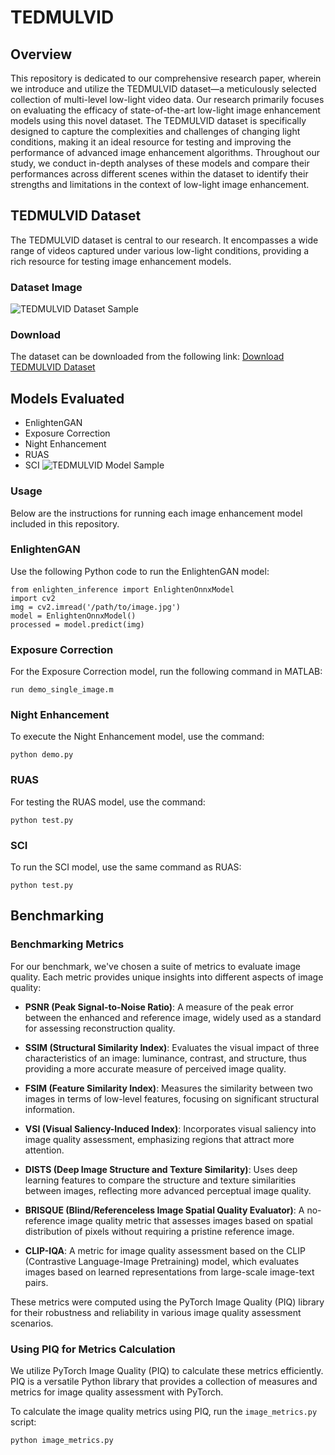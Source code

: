 # TEDMULVID
## Overview
This repository is dedicated to our comprehensive research paper, wherein we introduce and utilize the TEDMULVID dataset—a meticulously selected collection of multi-level low-light video data. Our research primarily focuses on evaluating the efficacy of state-of-the-art low-light image enhancement models using this novel dataset. The TEDMULVID dataset is specifically designed to capture the complexities and challenges of changing light conditions, making it an ideal resource for testing and improving the performance of advanced image enhancement algorithms. Throughout our study, we conduct in-depth analyses of these models and compare their performances across different scenes within the dataset to identify their strengths and limitations in the context of low-light image enhancement.

## TEDMULVID Dataset
The TEDMULVID dataset is central to our research. It encompasses a wide range of videos captured under various low-light conditions, providing a rich resource for testing image enhancement models.

### Dataset Image
![TEDMULVID Dataset Sample](https://github.com/eceselinadiguzel/TEDMULVID/assets/84806004/90c24b6f-c8a6-4fd6-81bd-b6233719f490)

### Download
The dataset can be downloaded from the following link:
[Download TEDMULVID Dataset](https://drive.google.com/drive/folders/1-VpD7wjO0ly-EExo4J8ABfphJEdGZSqt?usp=drive_link)

## Models Evaluated
- EnlightenGAN
- Exposure Correction
- Night Enhancement
- RUAS
- SCI
![TEDMULVID Model Sample](https://github.com/eceselinadiguzel/TEDMULVID/assets/84806004/61f4aea9-758b-4be1-9a9e-130ac2d2e773)

### Usage

Below are the instructions for running each image enhancement model included in this repository.

### EnlightenGAN

Use the following Python code to run the EnlightenGAN model: 
```
from enlighten_inference import EnlightenOnnxModel
import cv2
img = cv2.imread('/path/to/image.jpg')
model = EnlightenOnnxModel()
processed = model.predict(img)
```

### Exposure Correction
For the Exposure Correction model, run the following command in MATLAB: 
```
run demo_single_image.m
```

### Night Enhancement
To execute the Night Enhancement model, use the command:
```
python demo.py
```

### RUAS
For testing the RUAS model, use the command: 
```
python test.py
```

### SCI
To run the SCI model, use the same command as RUAS: 
```
python test.py
```
## Benchmarking

### Benchmarking Metrics

For our benchmark, we've chosen a suite of metrics to evaluate image quality. Each metric provides unique insights into different aspects of image quality:

- **PSNR (Peak Signal-to-Noise Ratio)**: A measure of the peak error between the enhanced and reference image, widely used as a standard for assessing reconstruction quality.

- **SSIM (Structural Similarity Index)**: Evaluates the visual impact of three characteristics of an image: luminance, contrast, and structure, thus providing a more accurate measure of perceived image quality.

- **FSIM (Feature Similarity Index)**: Measures the similarity between two images in terms of low-level features, focusing on significant structural information.

- **VSI (Visual Saliency-Induced Index)**: Incorporates visual saliency into image quality assessment, emphasizing regions that attract more attention.

- **DISTS (Deep Image Structure and Texture Similarity)**: Uses deep learning features to compare the structure and texture similarities between images, reflecting more advanced perceptual image quality.

- **BRISQUE (Blind/Referenceless Image Spatial Quality Evaluator)**: A no-reference image quality metric that assesses images based on spatial distribution of pixels without requiring a pristine reference image.

- **CLIP-IQA**: A metric for image quality assessment based on the CLIP (Contrastive Language-Image Pretraining) model, which evaluates images based on learned representations from large-scale image-text pairs.

These metrics were computed using the PyTorch Image Quality (PIQ) library for their robustness and reliability in various image quality assessment scenarios.

### Using PIQ for Metrics Calculation
We utilize PyTorch Image Quality (PIQ) to calculate these metrics efficiently. PIQ is a versatile Python library that provides a collection of measures and metrics for image quality assessment with PyTorch.

To calculate the image quality metrics using PIQ, run the `image_metrics.py` script:

```
python image_metrics.py
```
